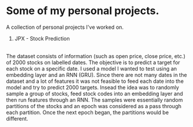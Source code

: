 # Some of my personal projects.
A collection of personal projects I've worked on. 

1. JPX - Stock Prediction 
<br>
The dataset consists of information (such as open price, close price, etc.) of 2000 stocks on labelled dates. The objective is to predict a target for each stock
on a specific date. I used a model I wanted to test using an embedding layer and an RNN (GRU). Since there are not many dates in the dataset and a lot of features it was not feasible to feed each date into the model and try to predict 2000 targets. Insead the idea was to randomly sample a group of stocks, feed stock codes into an embedding layer and then run features through an RNN. The samples were essentially random partitions of the stocks and an epoch was considered as a pass through each partition. Once the next epoch began, the partitions would be different.
<br>
